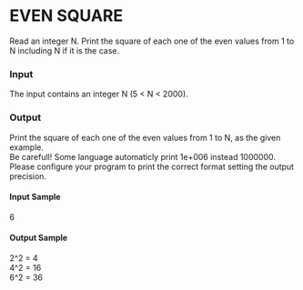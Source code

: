 # EVEN SQUARE
Read an integer N. Print the square of each one of the even values from 1 to N including N if it is the case.
### Input
The input contains an integer N (5 < N < 2000).
### Output
Print the square of each one of the even values from 1 to N, as the given example.  
Be carefull! Some language automaticly print 1e+006 instead 1000000. Please configure your program to print the correct format setting the output precision.
#### Input Sample
6
#### Output Sample
2^2 = 4  
4^2 = 16  
6^2 = 36